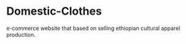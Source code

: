 # Domestic-Clothes
e-commerce website that based on selling ethiopian cultural apparel production. 
